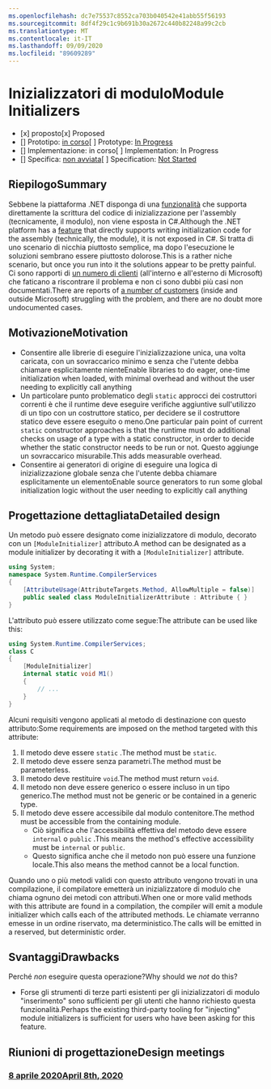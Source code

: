 ```yaml
---
ms.openlocfilehash: dc7e75537c8552ca703b040542e41abb55f56193
ms.sourcegitcommit: 8df4f29c1c9b691b30a2672c440b82248a99c2cb
ms.translationtype: MT
ms.contentlocale: it-IT
ms.lasthandoff: 09/09/2020
ms.locfileid: "89609289"
---
```

# <a name="module-initializers"></a><span data-ttu-id="f4d30-101">Inizializzatori di modulo</span><span class="sxs-lookup"><span data-stu-id="f4d30-101">Module Initializers</span></span>

* <span data-ttu-id="f4d30-102">[x] proposto</span><span class="sxs-lookup"><span data-stu-id="f4d30-102">[x] Proposed</span></span>
* <span data-ttu-id="f4d30-103">[] Prototipo: [in corso](https://github.com/jnm2/roslyn/tree/module_initializer)</span><span class="sxs-lookup"><span data-stu-id="f4d30-103">[ ] Prototype: [In Progress](https://github.com/jnm2/roslyn/tree/module_initializer)</span></span>
* <span data-ttu-id="f4d30-104">[] Implementazione: in corso</span><span class="sxs-lookup"><span data-stu-id="f4d30-104">[ ] Implementation: In Progress</span></span>
* <span data-ttu-id="f4d30-105">[] Specifica: [non avviata]()</span><span class="sxs-lookup"><span data-stu-id="f4d30-105">[ ] Specification: [Not Started]()</span></span>

## <a name="summary"></a><span data-ttu-id="f4d30-106">Riepilogo</span><span class="sxs-lookup"><span data-stu-id="f4d30-106">Summary</span></span>
[summary]: #summary

<span data-ttu-id="f4d30-107">Sebbene la piattaforma .NET disponga di una [funzionalità](https://github.com/dotnet/runtime/blob/master/docs/design/specs/Ecma-335-Augments.md#module-initializer) che supporta direttamente la scrittura del codice di inizializzazione per l'assembly (tecnicamente, il modulo), non viene esposta in C#.</span><span class="sxs-lookup"><span data-stu-id="f4d30-107">Although the .NET platform has a [feature](https://github.com/dotnet/runtime/blob/master/docs/design/specs/Ecma-335-Augments.md#module-initializer) that directly supports writing initialization code for the assembly (technically, the module), it is not exposed in C#.</span></span>  <span data-ttu-id="f4d30-108">Si tratta di uno scenario di nicchia piuttosto semplice, ma dopo l'esecuzione le soluzioni sembrano essere piuttosto dolorose.</span><span class="sxs-lookup"><span data-stu-id="f4d30-108">This is a rather niche scenario, but once you run into it the solutions appear to be pretty painful.</span></span>  <span data-ttu-id="f4d30-109">Ci sono rapporti di [un numero di clienti](https://www.google.com/search?q=.net+module+constructor+c%23&oq=.net+module+constructor) (all'interno e all'esterno di Microsoft) che faticano a riscontrare il problema e non ci sono dubbi più casi non documentati.</span><span class="sxs-lookup"><span data-stu-id="f4d30-109">There are reports of [a number of customers](https://www.google.com/search?q=.net+module+constructor+c%23&oq=.net+module+constructor) (inside and outside Microsoft) struggling with the problem, and there are no doubt more undocumented cases.</span></span>

## <a name="motivation"></a><span data-ttu-id="f4d30-110">Motivazione</span><span class="sxs-lookup"><span data-stu-id="f4d30-110">Motivation</span></span>
[motivation]: #motivation

- <span data-ttu-id="f4d30-111">Consentire alle librerie di eseguire l'inizializzazione unica, una volta caricata, con un sovraccarico minimo e senza che l'utente debba chiamare esplicitamente niente</span><span class="sxs-lookup"><span data-stu-id="f4d30-111">Enable libraries to do eager, one-time initialization when loaded, with minimal overhead and without the user needing to explicitly call anything</span></span>
- <span data-ttu-id="f4d30-112">Un particolare punto problematico degli `static` approcci dei costruttori correnti è che il runtime deve eseguire verifiche aggiuntive sull'utilizzo di un tipo con un costruttore statico, per decidere se il costruttore statico deve essere eseguito o meno.</span><span class="sxs-lookup"><span data-stu-id="f4d30-112">One particular pain point of current `static` constructor approaches is that the runtime must do additional checks on usage of a type with a static constructor, in order to decide whether the static constructor needs to be run or not.</span></span> <span data-ttu-id="f4d30-113">Questo aggiunge un sovraccarico misurabile.</span><span class="sxs-lookup"><span data-stu-id="f4d30-113">This adds measurable overhead.</span></span>
- <span data-ttu-id="f4d30-114">Consentire ai generatori di origine di eseguire una logica di inizializzazione globale senza che l'utente debba chiamare esplicitamente un elemento</span><span class="sxs-lookup"><span data-stu-id="f4d30-114">Enable source generators to run some global initialization logic without the user needing to explicitly call anything</span></span>

## <a name="detailed-design"></a><span data-ttu-id="f4d30-115">Progettazione dettagliata</span><span class="sxs-lookup"><span data-stu-id="f4d30-115">Detailed design</span></span>
[design]: #detailed-design

<span data-ttu-id="f4d30-116">Un metodo può essere designato come inizializzatore di modulo, decorato con un `[ModuleInitializer]` attributo.</span><span class="sxs-lookup"><span data-stu-id="f4d30-116">A method can be designated as a module initializer by decorating it with a `[ModuleInitializer]` attribute.</span></span>

```cs
using System;
namespace System.Runtime.CompilerServices
{
    [AttributeUsage(AttributeTargets.Method, AllowMultiple = false)]
    public sealed class ModuleInitializerAttribute : Attribute { }
}
```

<span data-ttu-id="f4d30-117">L'attributo può essere utilizzato come segue:</span><span class="sxs-lookup"><span data-stu-id="f4d30-117">The attribute can be used like this:</span></span>

```cs
using System.Runtime.CompilerServices;
class C
{
    [ModuleInitializer]
    internal static void M1()
    {
        // ...
    }
}
```

<span data-ttu-id="f4d30-118">Alcuni requisiti vengono applicati al metodo di destinazione con questo attributo:</span><span class="sxs-lookup"><span data-stu-id="f4d30-118">Some requirements are imposed on the method targeted with this attribute:</span></span>
1. <span data-ttu-id="f4d30-119">Il metodo deve essere `static` .</span><span class="sxs-lookup"><span data-stu-id="f4d30-119">The method must be `static`.</span></span>
1. <span data-ttu-id="f4d30-120">Il metodo deve essere senza parametri.</span><span class="sxs-lookup"><span data-stu-id="f4d30-120">The method must be parameterless.</span></span>
1. <span data-ttu-id="f4d30-121">Il metodo deve restituire `void`.</span><span class="sxs-lookup"><span data-stu-id="f4d30-121">The method must return `void`.</span></span>
1. <span data-ttu-id="f4d30-122">Il metodo non deve essere generico o essere incluso in un tipo generico.</span><span class="sxs-lookup"><span data-stu-id="f4d30-122">The method must not be generic or be contained in a generic type.</span></span>
1. <span data-ttu-id="f4d30-123">Il metodo deve essere accessibile dal modulo contenitore.</span><span class="sxs-lookup"><span data-stu-id="f4d30-123">The method must be accessible from the containing module.</span></span>
    - <span data-ttu-id="f4d30-124">Ciò significa che l'accessibilità effettiva del metodo deve essere `internal` o `public` .</span><span class="sxs-lookup"><span data-stu-id="f4d30-124">This means the method's effective accessibility must be `internal` or `public`.</span></span>
    - <span data-ttu-id="f4d30-125">Questo significa anche che il metodo non può essere una funzione locale.</span><span class="sxs-lookup"><span data-stu-id="f4d30-125">This also means the method cannot be a local function.</span></span>
    
<span data-ttu-id="f4d30-126">Quando uno o più metodi validi con questo attributo vengono trovati in una compilazione, il compilatore emetterà un inizializzatore di modulo che chiama ognuno dei metodi con attributi.</span><span class="sxs-lookup"><span data-stu-id="f4d30-126">When one or more valid methods with this attribute are found in a compilation, the compiler will emit a module initializer which calls each of the attributed methods.</span></span> <span data-ttu-id="f4d30-127">Le chiamate verranno emesse in un ordine riservato, ma deterministico.</span><span class="sxs-lookup"><span data-stu-id="f4d30-127">The calls will be emitted in a reserved, but deterministic order.</span></span>

## <a name="drawbacks"></a><span data-ttu-id="f4d30-128">Svantaggi</span><span class="sxs-lookup"><span data-stu-id="f4d30-128">Drawbacks</span></span>
[drawbacks]: #drawbacks

<span data-ttu-id="f4d30-129">Perché *non* eseguire questa operazione?</span><span class="sxs-lookup"><span data-stu-id="f4d30-129">Why should we *not* do this?</span></span>

- <span data-ttu-id="f4d30-130">Forse gli strumenti di terze parti esistenti per gli inizializzatori di modulo "inserimento" sono sufficienti per gli utenti che hanno richiesto questa funzionalità.</span><span class="sxs-lookup"><span data-stu-id="f4d30-130">Perhaps the existing third-party tooling for "injecting" module initializers is sufficient for users who have been asking for this feature.</span></span>

## <a name="design-meetings"></a><span data-ttu-id="f4d30-131">Riunioni di progettazione</span><span class="sxs-lookup"><span data-stu-id="f4d30-131">Design meetings</span></span>

### <a name="april-8th-2020"></a>[<span data-ttu-id="f4d30-132">8 aprile 2020</span><span class="sxs-lookup"><span data-stu-id="f4d30-132">April 8th, 2020</span></span>](https://github.com/dotnet/csharplang/blob/master/meetings/2020/LDM-2020-04-08.md#module-initializers)
